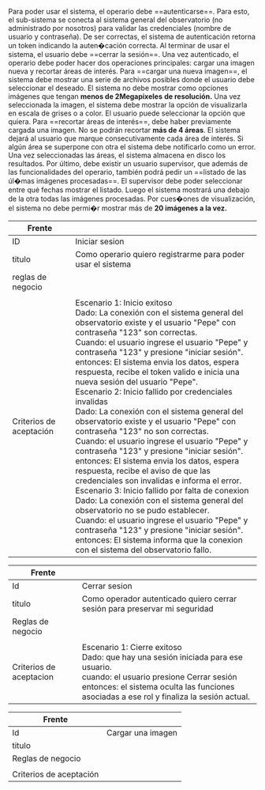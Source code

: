 Para poder usar el sistema, el operario debe ==autenticarse==. Para esto, el sub-sistema se conecta al sistema general del observatorio (no administrado por nosotros) para validar las credenciales (nombre de usuario y contraseña). De ser correctas, el sistema de autenticación retorna un token indicando la auten�cación correcta. Al terminar de usar el
sistema, el usuario debe ==cerrar la sesión==.
Una vez autenticado, el operario debe poder hacer dos operaciones principales: cargar una imagen nueva y recortar áreas de interés. Para ==cargar una nueva imagen==, el sistema debe mostrar una serie de archivos posibles donde el usuario debe seleccionar el deseado. El sistema no debe mostrar como opciones imágenes que tengan **menos de 2Megapixeles**
**de resolución.** Una vez seleccionada la imagen, el sistema debe mostrar la opción de visualizarla en escala de grises o a color. El usuario puede seleccionar la opción que quiera.
Para ==recortar áreas de interés==, debe haber previamente cargada una imagen. No se podrán recortar **más de 4 áreas**. El sistema dejará al usuario que marque consecutivamente cada área de interés. Si algún área se superpone con otra el
sistema debe notificarlo como un error. Una vez seleccionadas las áreas, el sistema almacena en disco los resultados.
Por último, debe existir un usuario supervisor, que además de las funcionalidades del operario, también podrá pedir un
==listado de las úl�mas imágenes procesadas==. El supervisor debe poder seleccionar entre qué fechas mostrar el listado.
Luego el sistema mostrará una debajo de la otra todas las imágenes procesadas. Por cues�ones de visualización, el
sistema no debe permi�r mostrar más de **20 imágenes a la vez.**


| Frente                  |                                                                                                                                                                                                                                                                                                                                                                                                                                                                                                                                                                                                                                                                                                                                                                                                                                                                                                                                                                                                                                                                                                                                                                                           |
| ----------------------- | ----------------------------------------------------------------------------------------------------------------------------------------------------------------------------------------------------------------------------------------------------------------------------------------------------------------------------------------------------------------------------------------------------------------------------------------------------------------------------------------------------------------------------------------------------------------------------------------------------------------------------------------------------------------------------------------------------------------------------------------------------------------------------------------------------------------------------------------------------------------------------------------------------------------------------------------------------------------------------------------------------------------------------------------------------------------------------------------------------------------------------------------------------------------------------------------- |
| ID                      | Iniciar sesion                                                                                                                                                                                                                                                                                                                                                                                                                                                                                                                                                                                                                                                                                                                                                                                                                                                                                                                                                                                                                                                                                                                                                                            |
| titulo                  | Como operario quiero registrarme para poder usar el sistema                                                                                                                                                                                                                                                                                                                                                                                                                                                                                                                                                                                                                                                                                                                                                                                                                                                                                                                                                                                                                                                                                                                               |
| reglas de negocio       |                                                                                                                                                                                                                                                                                                                                                                                                                                                                                                                                                                                                                                                                                                                                                                                                                                                                                                                                                                                                                                                                                                                                                                                           |
|                         |                                                                                                                                                                                                                                                                                                                                                                                                                                                                                                                                                                                                                                                                                                                                                                                                                                                                                                                                                                                                                                                                                                                                                                                           |
| Criterios de aceptación | Escenario 1: Inicio exitoso<br>    Dado: La conexión con el sistema general del observatorio existe y el usuario "Pepe" con contraseña "123" son correctas.<br>    Cuando: el usuario ingrese el usuario "Pepe" y contraseña "123" y presione "iniciar sesión".<br>    entonces: El sistema envia los datos, espera respuesta, recibe el token valido e inicia una nueva sesión del usuario "Pepe".<br>Escenario 2: Inicio fallido por credenciales invalidas<br>    Dado: La conexión con el sistema general del observatorio existe y el usuario "Pepe" con contraseña "123" no son correctas.<br>    Cuando: el usuario ingrese el usuario "Pepe" y contraseña "123" y presione "iniciar sesión".<br>    entonces: El sistema envia los datos, espera respuesta, recibe el aviso de que las credenciales son invalidas e informa el error.<br>Escenario 3: Inicio fallido por falta de conexion<br>    Dado: La conexión con el sistema general del observatorio no se pudo establecer.<br>    Cuando: el usuario ingrese el usuario "Pepe" y contraseña "123" y presione "iniciar sesión".<br>    entonces: El sistema informa que la conexion con el sistema del observatorio fallo. |


| Frente                  |                                                                                                                                                                                                                                            |
| ----------------------- | ------------------------------------------------------------------------------------------------------------------------------------------------------------------------------------------------------------------------------------------ |
| Id                      | Cerrar sesion                                                                                                                                                                                                                              |
| titulo                  | Como operador autenticado quiero cerrar sesión para preservar mi seguridad                                                                                                                                                                 |
| Reglas de negocio       |                                                                                                                                                                                                                                            |
|                         |                                                                                                                                                                                                                                            |
| Criterios de aceptacion | Escenario 1: Cierre exitoso<br>    Dado: que hay una sesión iniciada para ese usuario.<br>    cuando: el usuario presione Cerrar sesión<br>    entonces: el sistema oculta las funciones asociadas a ese rol y finaliza la sesión actual.  |

| Frente                  |                   |
| ----------------------- | ----------------- |
| Id                      | Cargar una imagen |
| titulo                  |                   |
| Reglas de negocio       |                   |
|                         |                   |
| Criterios de aceptación |                   |
